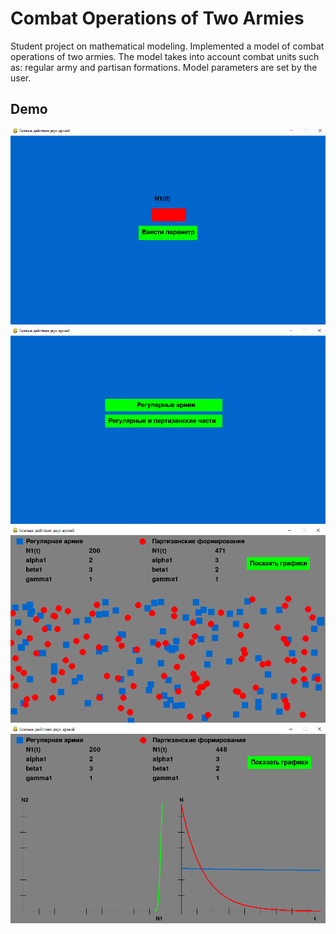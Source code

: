 # Combat Operations of Two Armies

Student project on mathematical modeling. Implemented a model of combat operations of two armies. The model takes into account combat units such as: regular army and partisan formations. Model parameters are set by the user.

## Demo

<img alt="" src="./examples/1.png" width='750'/>
<img alt="" src="./examples/2.png" width='750'/>
<img alt="" src="./examples/3.png" width='750'/>
<img alt="" src="./examples/4.png" width='750'/>
